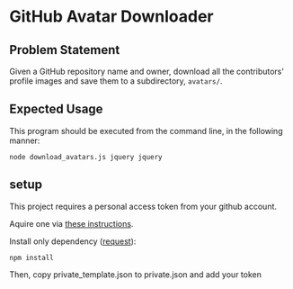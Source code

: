 # GitHub Avatar Downloader

## Problem Statement

Given a GitHub repository name and owner, download all the contributors' profile images and save them to a subdirectory, `avatars/`.

## Expected Usage

This program should be executed from the command line, in the following manner:

`node download_avatars.js jquery jquery`


## setup
This project requires a personal access token from your github account.

Aquire one via [these instructions]( https://help.github.com/en/articles/creating-a-personal-access-token-for-the-command-line ).

Install only dependency ([request](https://www.npmjs.com/package/request)):
```
npm install
```

Then, copy private_template.json to private.json and add your token